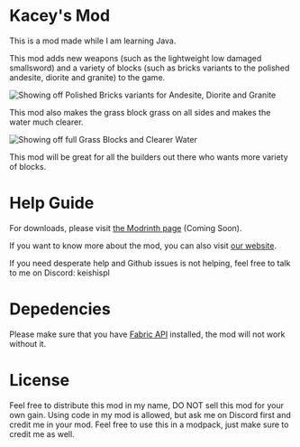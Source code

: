 # Kacey's Mod
This is a mod made while I am learning Java.

This mod adds new weapons (such as the lightweight low damaged smallsword) and a variety of blocks (such as bricks variants to the polished andesite, diorite and granite) to the game.

![Showing off Polished Bricks variants for Andesite, Diorite and Granite](https://cdn.modrinth.com/data/cached_images/24c1d0849505fa7499304eafdd947cd59cfa609a.png)

This mod also makes the grass block grass on all sides and makes the water much clearer.

![Showing off full Grass Blocks and Clearer Water](https://keishispl.github.io/kaceysmod/features/img/water_after.png)

This mod will be great for all the builders out there who wants more variety of blocks.

# Help Guide
For downloads, please visit [the Modrinth page](https://modrinth.com/mod/kaceys-mod) (Coming Soon).

If you want to know more about the mod, you can also visit [our website](https://keishispl.github.io/kaceysmod).

If you need desperate help and Github issues is not helping, feel free to talk to me on Discord: keishispl

# Depedencies
Please make sure that you have [Fabric API](https://modrinth.com/mod/fabric-api) installed, the mod will not work without it.

# License
Feel free to distribute this mod in my name, DO NOT sell this mod for your own gain.
Using code in my mod is allowed, but ask me on Discord first and credit me in your mod.
Feel free to use this in a modpack, just make sure to credit me as well.
